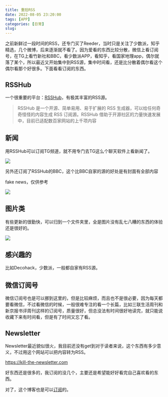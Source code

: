 ```yaml
---
title: 重拾RSS
date: 2022-08-05 23:20:00
tags: [APP]
categories: [日常]
slug: 
---
```


之前新鲜过一段时间的RSS，还专门买了Reeder，当时只是关注了少数派，知乎精选，几个微博，后来逐渐就不看了。因为爱看的东西比较分散，微信上看订阅号，在TG上看竹新社和BBC，看少数派APP，看知乎，看国家地理app，偶尔就落了某个，所以最近又开始集中到RSS源，集中时间看，还是比分散着偶尔看这个偶尔看那个好很多。下面看看订阅的东西。

## RSSHub

一个很重要的平台：[RSSHub](https://docs.rsshub.app)，有极其丰富的RSS源。

> RSSHub 是一个开源、简单易用、易于扩展的 RSS 生成器，可以给任何奇奇怪怪的内容生成 RSS 订阅源。RSSHub 借助于开源社区的力量快速发展中，目前已适配数百家网站的上千项内容

## 新闻

用RSSHub可以订阅TG频道，就不用专门去TG这么个聊天软件上看新闻了。

![](https://pic.mcac.cc/soto/202208052335826.png)

另外还订阅了RSSHub的BBC，这个比BBC自家的源的好处是有封面有全部内容

fake news，仅供参考

![](https://pic.mcac.cc/soto/202208052337222.png)

## 图片类

有些更新的很勤快，可以归到一个文件夹里，全是图片没有乱七八糟的东西的体验还是很好的。

![](https://pic.mcac.cc/soto/202208052341595.png)

## 感兴趣的

比如Decohack，少数派，一般都自家有RSS源。

## 微信订阅号

微信订阅号也是可以挪到这里的，但是比较麻烦，而且也不是很必要，因为每天都要看微信，不过看微信的时候，一般很难专注的看一个长篇，比如三联生活周刊和新京报书评周刊这样的订阅号，质量很好，但总没法有时间很好地读完，就只能说收藏下来有时间看，但是有了时间又忘了看。


## Newsletter

Newsletter最近貌似很火，我目前还没有get到对于读者来说，这个东西有多少意义，不过用这个网站可以把内容转为RSS。

https://kill-the-newsletter.com



好东西还是很多的，我订阅的没几个，主要还是希望能好好看完自己喜欢看的东西。

对了，这个博客也是可以[订阅](https://atksoto.com/index.xml)的。